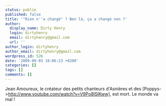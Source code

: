 ```yaml
---
status: publie
published: false
title: '"Rien n''a changé" ? Ben là, ça a changé non ?'
author:
  display_name: Dirty Henry
  login: dirtyhenry
  email: dirtyhenry@gmail.com
  url: ''
author_login: dirtyhenry
author_email: dirtyhenry@gmail.com
wordpress_id: 526
date: '2009-09-03 18:06:23 +0200'
categories: []
tags: []
comments: []
---
```

Jean Amoureux, le créateur des petits chanteurs d'Asnières et des [Poppys->http://www.youtube.com/watch?v=V9Po8lSIKww], est mort. Le monde va mal !
